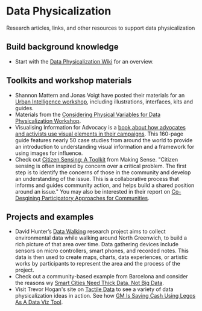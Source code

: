 # Data Physicalization
Research articles, links, and other resources to support data physicalization

## Build background knowledge
* Start with the [Data Physicalization Wiki](http://dataphys.org/wiki/Data_Physicalization) for an overview.

## Toolkits and workshop materials
* Shannon Mattern and Jonas Voigt have posted their materials for an [Urban Intelligence workshop](http://www.wordsinspace.net/urbanintel/spring2018/portfolio/march-14-observing-operationalizing-spatial-intelligences-ii-illustrations-interfaces-kits-guides/), including illustrations, interfaces, kits and guides. 
* Materials from the [Considering Physical Variables for Data Physicalization Workshop](https://data-physicalisation.github.io/).
* Visualising Information for Advocacy is a [book about how advocates and activists use visual elements in their campaigns](https://visualisingadvocacy.org/). This 160-page guide features nearly 50 case studies from around the world to provide an introduction to understanding visual information and a framework for using images for influence.
* Check out [Citizen Sensing: A Toolkit](https://making-sense.eu/wp-content/uploads/2018/01/Citizen-Sensing-A-Toolkit.pdf) from Making Sense. "Citizen sensing is often inspired by concern over a critical problem. The first step is to identify the concerns of those in the community and develop an understanding of the issue. This is a collaborative process that informs and guides community action, and helps build a shared position around an issue." You may also be interested in their report on [Co-Desgining Participatory Approaches for Communities](http://publications.jrc.ec.europa.eu/repository/bitstream/JRC110752/jrc110752_makingsense_d42_co-designingparticipatoryapproachesforcommunities.pdf).

## Projects and examples
* David Hunter’s [Data Walking](http://www.corruptedfiles.org.uk/portfolio/data-walking/) research project aims to collect environmental data while walking around North Greenwich, to build a rich picture of that area over time. Data gathering devices include sensors on micro controllers, smart phones, and recorded notes. This data is then used to create maps, charts, data experiences, or artistic works by participants to represent the area and the process of the project.
* Check out a community-based example from Barcelona and consider the reasons wy [Smart Cities Need Thick Data, Not Big Data](https://www.researchgate.net/profile/Adrian_Smith15/publication/326849902_Smart_cities_need_thick_data_not_big_data/links/5b8651bd92851c1e12390bb0/Smart-cities-need-thick-data-not-big-data.pdf?origin=publication_detail). 
* Visit Trevor Hogan's site on [Tactile Data](http://tactiledata.net/) to see a variety of data physicalization ideas in action.
See how [GM Is Saving Cash Using Legos As A Data Viz Tool](https://www.fastcompany.com/1669468/how-gm-is-saving-cash-using-legos-as-a-data-viz-tool).
